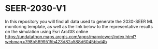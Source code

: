 # SEER-2030-V1
In this repository you will find all data used to generate the 2030-SEER ML monitoring template, as well as the link below to the representative results on the simulation using Esri ArcGIS online
https://undatathon.maps.arcgis.com/apps/mapviewer/index.html?webmap=798b5899515b423d82a588d6045bbd4b
